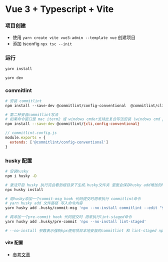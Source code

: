 # Vue 3 + Typescript + Vite


### 项目创建
- 使用 `yarn create vite vue3-admin --template vue` 创建项目
- 添加 tsconfig `npx tsc --init`


### 运行
```bash
yarn install

yarn dev
```

### commitlint
```bash
# 安装 commitlint
npm install --save-dev @commitlint/config-conventional  @commitlint/cli

# 第二种安装commitlint写法
# 如果命令窗口是 mac iterm2 或 windows cmder支持此复合写法安装 (windows cmd powershell不支持此写法会报错)
npm install --save-dev @commitlint/{cli,config-conventional}
```

```js
// commitlint.config.js
module.exports = {
  extends: ['@commitlint/config-conventional']
}
```

### husky 配置
```bash
# 安装husky
npm i husky -D

# 激活开启 husky 执行完会看到根目录下生成.husky文件夹 里面会保存husky add增加的hook文件
npx husky install

# 用husky添加一个commit-msg hook 代码提交时用来执行 commitlint命令
# yarn husky add 文件路径 写入命令内容 
yarn husky add .husky/commit-msg 'npx --no-install commitlint --edit "$1"'

# 再添加一个pre-commit hook 代码提交时 用来执行lint-staged命令
yarn husky add .husky/pre-commit 'npx --no-install lint-staged'

# --no-install 参数表示强制npx使用项目本地安装的commitlint 和 lint-staged npm包
```

#### vite 配置
- [参考文章](https://vitejs.cn/config/#config-file-resolving)